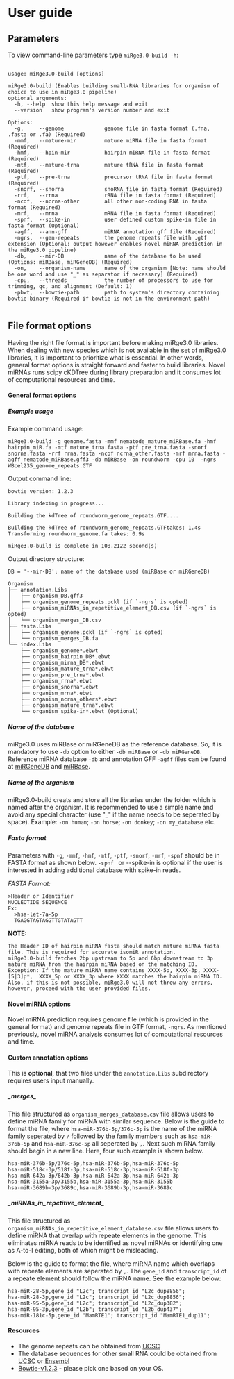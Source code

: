 # User guide

## Parameters

To view command-line parameters type `miRge3.0-build -h`:
```
    
usage: miRge3.0-build [options]

miRge3.0-build (Enables building small-RNA libraries for organism of choice to use in miRge3.0 pipeline)
optional arguments:
  -h, --help  show this help message and exit
  --version   show program's version number and exit

Options:
  -g,     --genome             genome file in fasta format (.fna, .fasta or .fa) (Required)
  -mmf,   --mature-mir         mature miRNA file in fasta format (Required)
  -hmf,   --hpin-mir           hairpin miRNA file in fasta format (Required)
  -mtf,   --mature-trna        mature tRNA file in fasta format (Required)
  -ptf,   --pre-trna           precursor tRNA file in fasta format (Required)
  -snorf, --snorna             snoRNA file in fasta format (Required)
  -rrf,   --rrna               rRNA file in fasta format (Required)
  -ncof,  --ncrna-other        all other non-coding RNA in fasta format (Required)
  -mrf,   --mrna               mRNA file in fasta format (Required)
  -spnf,  --spike-in           user defined custom spike-in file in fasta format (Optional)
  -agff,  --ann-gff            miRNA annotation gff file (Required)
  -ngrs,  --gen-repeats        the genome repeats file with .gtf extension (Optional: output however enables novel miRNA prediction in the miRge3.0 pipeline)
  -db,    --mir-DB             name of the database to be used (Options: miRBase, miRGeneDB) (Required)
  -on,    --organism-name      name of the organism [Note: name should be one word and use "_" as separator if necessary] (Required)
  -cpu,   --threads            the number of processors to use for trimming, qc, and alignment (Default: 1)
  -pbwt,  --bowtie-path        path to system's directory containing bowtie binary (Required if bowtie is not in the environment path)
  
```

## File format options
Having the right file format is important before making miRge3.0 libraries. When dealing with new species which is not available in the set of miRge3.0 libraries, it is important to prioritize what is essential. In other words, general format options is straight forward and faster to build libraries. Novel miRNAs runs scipy cKDTree during library preparation and it consumes lot of computational resources and time. 

#### General format options ####

##### Example usage #####
Example command usage:
```
miRge3.0-build -g genome.fasta -mmf nematode_mature_miRBase.fa -hmf hairpin_miR.fa -mtf mature_trna.fasta -ptf pre_trna.fasta -snorf snorna.fasta -rrf rrna.fasta -ncof ncrna_other.fasta -mrf mrna.fasta -agff nematode_miRBase.gff3 -db miRBase -on roundworm -cpu 10  -ngrs WBcel235_genome_repeats.GTF
```
Output command line:
```
bowtie version: 1.2.3

Library indexing in progress...

Building the kdTree of roundworm_genome_repeats.GTF....

Building the kdTree of roundworm_genome_repeats.GTFtakes: 1.4s
Transforming roundworm_genome.fa takes: 0.9s

miRge3.0-build is complete in 108.2122 second(s)
```
Output directory structure: 
```
DB = '--mir-DB'; name of the database used (miRBase or miRGeneDB)

Organism
├── annotation.Libs
│   ├── organism_DB.gff3
│   ├── organism_genome_repeats.pckl (if `-ngrs` is opted)
│   ├── organism_miRNAs_in_repetitive_element_DB.csv (if `-ngrs` is opted)
│   └── organism_merges_DB.csv
├── fasta.Libs
│   ├── organism_genome.pckl (if `-ngrs` is opted) 
│   └── organism_merges_DB.fa
└── index.Libs
    ├── organism_genome*.ebwt
    ├── organism_hairpin_DB*.ebwt
    ├── organism_mirna_DB*.ebwt
    ├── organism_mature_trna*.ebwt
    ├── organism_pre_trna*.ebwt
    ├── organism_rrna*.ebwt
    ├── organism_snorna*.ebwt
    ├── organism_mrna*.ebwt
    ├── organism_ncrna_others*.ebwt
    ├── organism_mature_trna*.ebwt
    └── organism_spike-in*.ebwt (Optional)
```

##### Name of the database #####
miRge3.0 uses miRBase or miRGeneDB as the reference database.
 So, it is mandatory to use `-db` option to either `-db miRBase` or `-db miRGeneDB`. Reference miRNA database `-db` and annotation GFF `-agff` files can be found at [miRGeneDB](https://mirgenedb.org/) and [miRBase](http://www.mirbase.org/). 

##### Name of the organism #####
miRge3.0-build creats and store all the libraries under the folder which is named after the organism. It is recommended to use a simple name and avoid any special character (use "_" if the name needs to be seperated by space). Example: ` -on human `; ` -on horse `; `-on donkey`; ` -on my_database ` etc.
    

##### Fasta format #####
Parameters with `-g`, `-mmf`, `-hmf`, `-mtf`, `-ptf`, `-snorf`, `-mrf`, `-spnf` should be in FASTA format as shown below. `-spnf ` or --spike-in is optional if the user is interested in adding additional database with spike-in reads. 

*FASTA Format:*

```
>Header or Identifier
NUCLEOTIDE SEQUENCE 
Ex:
  >hsa-let-7a-5p
  TGAGGTAGTAGGTTGTATAGTT
```

**NOTE:**
```
The Header ID of hairpin miRNA fasta should match mature miRNA fasta file. This is required for accurate isomiR annotation. 
miRge3.0-build fetches 2bp upstream to 5p and 6bp downstream to 3p mature miRNA from the hairpin miRNA based on the matching ID. 
Exception: If the mature miRNA name contains XXXX-5p, XXXX-3p, XXXX-[5|3]p*,  XXXX_5p or XXXX_3p where XXXX matches the hairpin miRNA ID. 
Also, if this is not possible, miRge3.0 will not throw any errors, however, proceed with the user provided files.  
```

#### Novel miRNA options ####
Novel miRNA prediction requires genome file (which is provided in the general format) and genome repeats file in GTF format, `-ngrs`. As mentioned previously, novel miRNA analysis consumes lot of computational resources and time.


#### Custom annotation options ####
This is **optional**, that two files under the `annotation.Libs` subdirectory requires users input manually. 

##### \_merges\_ #####
This file structured as `organism_merges_database.csv` file allows users to define miRNA family for miRNA with similar sequence. 
Below is the guide to format the file, where `hsa-miR-376b-5p/376c-5p` is the name of the miRNA family seperated by `/` followed by the family members such as `hsa-miR-376b-5p` and `hsa-miR-376c-5p` all seperated by `,`. Next such miRNA family should begin in a new line. Here, four such example is shown below. 

```
hsa-miR-376b-5p/376c-5p,hsa-miR-376b-5p,hsa-miR-376c-5p
hsa-miR-518c-3p/518f-3p,hsa-miR-518c-3p,hsa-miR-518f-3p
hsa-miR-642a-3p/642b-3p,hsa-miR-642a-3p,hsa-miR-642b-3p
hsa-miR-3155a-3p/3155b,hsa-miR-3155a-3p,hsa-miR-3155b
hsa-miR-3689b-3p/3689c,hsa-miR-3689b-3p,hsa-miR-3689c
```

##### \_miRNAs\_in\_repetitive\_element\_ #####

This file structured as `organism_miRNAs_in_repetitive_element_database.csv` file allows users to define miRNA that overlap with repeate elements in the genome. This eliminates miRNA reads to be identified as novel miRNAs or identifying one as A-to-I editing, both of which might be misleading. 

Below is the guide to format the file, where miRNA name which overlaps with repeate elements are seperated by `,`. The `gene_id` and `transcript_id` of a repeate element should follow the miRNA name. See the example below: 

```
hsa-miR-28-5p,gene_id "L2c"; transcript_id "L2c_dup8856";
hsa-miR-28-3p,gene_id "L2c"; transcript_id "L2c_dup8856";
hsa-miR-95-5p,gene_id "L2c"; transcript_id "L2c_dup382";
hsa-miR-95-3p,gene_id "L2b"; transcript_id "L2b_dup437";
hsa-miR-181c-5p,gene_id "MamRTE1"; transcript_id "MamRTE1_dup11";
```

#### Resources ####
* The genome repeats can be obtained from [UCSC](https://genome-euro.ucsc.edu/cgi-bin/hgTables)
* The database sequences for other small RNA could be obtained from [UCSC](https://genome-euro.ucsc.edu/cgi-bin/hgTables) or [Ensembl](http://uswest.ensembl.org/Homo_sapiens/Info/Index)
* [Bowtie-v1.2.3](https://sourceforge.net/projects/bowtie-bio/files/bowtie/1.2.3) - please pick one based on your OS.

